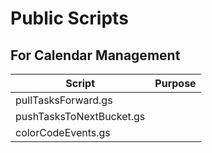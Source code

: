 # Public Scripts

## For Calendar Management
Script | Purpose
--- | ---
pullTasksForward.gs | 
pushTasksToNextBucket.gs |
colorCodeEvents.gs |